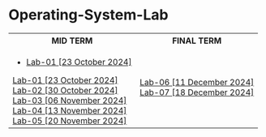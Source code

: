 # Operating-System-Lab
<table>
  <tr>
    <th>
      MID TERM
    </th>
    <th>
      FINAL TERM
    </th>
  </tr>
  <tr>
    <td>
      <ul>
        <li>
          <a href = "https://github.com/encodeshohan/Operating-System-Lab/tree/main/Windows-Terminal-23-Oct" text-decoratiom = "none">Lab-01 [23 October 2024]</a> <br>
        </li>
      </ul>
      <a href = "https://github.com/encodeshohan/Operating-System-Lab/tree/main/Windows-Terminal-23-Oct">Lab-01 [23 October 2024]</a> <br>
      <a href = "https://github.com/encodeshohan/Operating-System-Lab/tree/main/Linux-Terminal-30-Oct">Lab-02 [30 October 2024]</a> <br>
      <a href = "https://github.com/encodeshohan/Operating-System-Lab/tree/main/Linux-Terminal-06-Nov">Lab-03 [06 November 2024]</a> <br>
      <a href = "https://github.com/encodeshohan/Operating-System-Lab/tree/main/Linux-Terminal-13-Nov">Lab-04 [13 November 2024]</a> <br>
      <a href = "https://github.com/encodeshohan/Operating-System-Lab/tree/main/Linux-Terminal-20-Nov">Lab-05 [20 November 2024]</a> 
    </td>
    <td>
      <a href = "https://github.com/encodeshohan/Operating-System-Lab/tree/main/Linux-Terminal-11-Dec">Lab-06 [11 December 2024]</a> <br>
      <a href = "https://github.com/encodeshohan/Operating-System-Lab/tree/main/Linux-Terminal-18-Dec">Lab-07 [18 December 2024]</a>
    </td>
  </tr>
</table>
